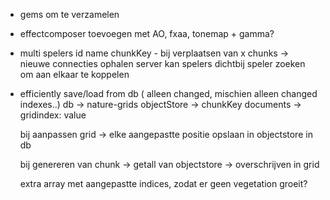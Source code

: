 
- gems om te verzamelen    

- effectcomposer toevoegen met AO, fxaa, tonemap + gamma?

- multi
    spelers id name chunkKey - bij verplaatsen van x chunks -> nieuwe connecties ophalen
    server kan spelers dichtbij speler zoeken om aan elkaar te koppelen 
   
- efficiently save/load from db ( alleen changed, mischien alleen changed indexes..)
    db -> nature-grids
    objectStore -> chunkKey
    documents -> gridindex: value

    bij aanpassen grid -> elke aangepastte positie opslaan in objectstore in db

    bij genereren van chunk -> getall van objectstore -> overschrijven in grid

    extra array met aangepastte indices, zodat er geen vegetation groeit?

<!-- {"position":[2581.7406015628853,980.6652195632854,-1359.391215912829],"offset":{"x":18,"y":-10}} -->
<!-- {"position":[2752.7925935303933,1027.3258721815296,-1328.781806245274],"offset":{"x":19,"z":-10}} -->